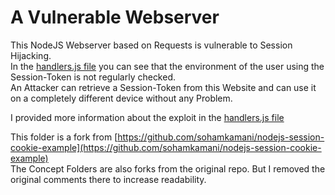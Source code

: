 # A Vulnerable Webserver

This NodeJS Webserver based on Requests is vulnerable to Session Hijacking.  
In the [handlers.js file](handlers.js) you can see that the environment of the user using the Session-Token is not regularly checked.  
An Attacker can retrieve a Session-Token from this Website and can use it on a completely different device without any Problem.

I provided more information about the exploit in the [handlers.js file](handlers.js)

This folder is a fork from [https://github.com/sohamkamani/nodejs-session-cookie-example](https://github.com/sohamkamani/nodejs-session-cookie-example)  
The Concept Folders are also forks from the original repo. But I removed the original comments there to increase readability.
